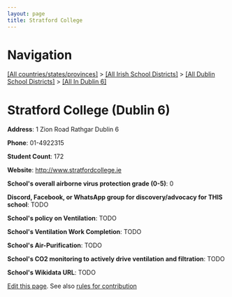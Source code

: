 ```yaml
---
layout: page
title: Stratford College
---
```

# Navigation

[[All countries/states/provinces]](../../../..) > [[All Irish School Districts]](../../..) > [[All Dublin School Districts]](../..) > [[All In Dublin 6]](..)

# Stratford College (Dublin 6)

**Address**: 1 Zion Road Rathgar Dublin 6

**Phone**: 01-4922315

**Student Count**: 172

**Website**: <http://www.stratfordcollege.ie>

**School's overall airborne virus protection grade (0-5)**: 0

**Discord, Facebook, or WhatsApp group for discovery/advocacy for THIS school**: TODO

**School's policy on Ventilation**: TODO

**School's Ventilation Work Completion**: TODO

**School's Air-Purification**: TODO

**School's CO2 monitoring to actively drive ventilation and filtration**: TODO

**School's Wikidata URL**: TODO


[Edit this page](https://github.com/ventilate-schools/Ireland/edit/main/./Dublin_6/Stratford_College.md). See also [rules for contribution](../../../contribution-rules/)